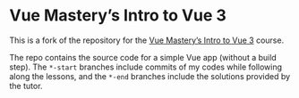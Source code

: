 # Vue Mastery’s Intro to Vue 3

This is a fork of the repository for the [Vue Mastery’s Intro to Vue 3](https://www.vuemastery.com/courses/intro-to-vue-3/intro-to-vue3) course.

The repo contains the source code for a simple Vue app (without a build step). The `*-start` branches include commits of my codes while following along the lessons, and the `*-end` branches include the solutions provided by the tutor.
